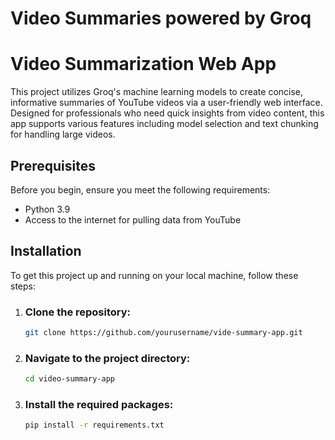 # Video Summaries powered by Groq

# Video Summarization Web App

This project utilizes Groq's machine learning models to create concise, informative summaries of YouTube videos via a user-friendly web interface. Designed for professionals who need quick insights from video content, this app supports various features including model selection and text chunking for handling large videos.

## Prerequisites

Before you begin, ensure you meet the following requirements:
- Python 3.9
- Access to the internet for pulling data from YouTube

## Installation

To get this project up and running on your local machine, follow these steps:

1. ### Clone the repository:
   ```bash
   git clone https://github.com/yourusername/vide-summary-app.git

2. ### Navigate to the project directory:
    ```bash
    cd video-summary-app

3. ### Install the required packages:
    ```bash
    pip install -r requirements.txt

